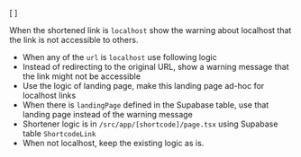 [ ]

When the shortened link is `localhost` show the warning about localhost that the link is not accessible to others.

-   When any of the `url` is `localhost` use following logic
-   Instead of redirecting to the original URL, show a warning message that the link might not be accessible
-   Use the logic of landing page, make this landing page ad-hoc for localhost links
-   When there is `landingPage` defined in the Supabase table, use that landing page instead of the warning message
-   Shortener logic is in `/src/app/[shortcode]/page.tsx` using Supabase table `ShortcodeLink`
-   When not localhost, keep the existing logic as is.
